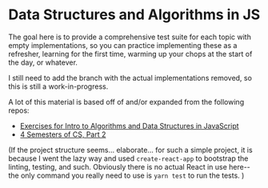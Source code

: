 # Data Structures and Algorithms in JS

The goal here is to provide a comprehensive test suite for each topic with empty implementations, so you can practice implementing these as a refresher, learning for the first time, warming up your chops at the start of the day, or whatever.

I still need to add the branch with the actual implementations removed, so this is still a work-in-progress.

A lot of this material is based off of and/or expanded from the following repos:

- [Exercises for Intro to Algorithms and Data Structures in JavaScript](https://github.com/kuychaco/algoClass)
- [4 Semesters of CS, Part 2](https://github.com/btholt/four-semesters-of-cs-part-two)

(If the project structure seems... elaborate... for such a simple project, it is because I went the lazy way and used `create-react-app` to bootstrap the linting, testing, and such. Obviously there is no actual React in use here--the only command you really need to use is `yarn test` to run the tests. )
